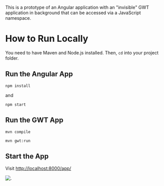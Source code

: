 This is a prototype of an Angular application with an "invisible" GWT application in background that can be accessed via a JavaScript namespace.

# How to Run Locally

You need to have Maven and Node.js installed. Then, `cd` into your project folder.

## Run the Angular App

```
npm install
```

and

```
npm start
```

## Run the GWT App

```
mvn compile
```

```
mvn gwt:run
```

## Start the App

Visit [http://localhost:8000/app/](http://localhost:8000/app/)

![.](http://i.imgur.com/JLiI5Nx.gif)
